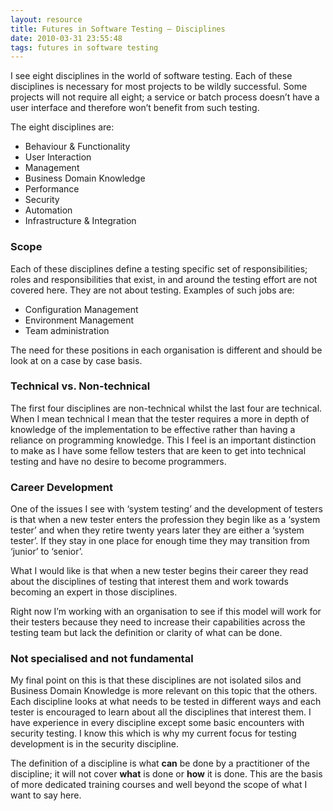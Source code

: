 ```yaml
---
layout: resource
title: Futures in Software Testing – Disciplines
date: 2010-03-31 23:55:48
tags: futures in software testing
---
```

I see eight disciplines in the world of software testing. Each of these disciplines is necessary for most projects to be wildly successful. Some projects will not require all eight; a service or batch process doesn’t have a user interface and therefore won’t benefit from such testing.

The eight disciplines are:

 - Behaviour & Functionality
 - User Interaction
 - Management
 - Business Domain Knowledge
 - Performance
 - Security
 - Automation
 - Infrastructure & Integration

### Scope

Each of these disciplines define a testing specific set of responsibilities; roles and responsibilities that exist, in and around the testing effort are not covered here. They are not about testing. Examples of such jobs are:

 - Configuration Management
 - Environment Management
 - Team administration

The need for these positions in each organisation is different and should be look at on a case by case basis.

### Technical vs. Non-technical

The first four disciplines are non-technical whilst the last four are technical. When I mean technical I mean that the tester requires a more in depth of knowledge of the implementation to be effective rather than having a reliance on programming knowledge. This I feel is an important distinction to make as I have some fellow testers that are keen to get into technical testing and have no desire to become programmers.

### Career Development

One of the issues I see with ‘system testing’ and the development of testers is that when a new tester enters the profession they begin like as a ‘system tester’ and when they retire twenty years later they are either a ‘system tester’.  If they stay in one place for enough time they may transition from ‘junior’ to ‘senior’.

What I would like is that when a new tester begins their career they read about the disciplines of testing that interest them and work towards becoming an expert in those disciplines.

Right now I’m working with an organisation to see if this model will work for their testers because they need to increase their capabilities across the testing team but lack the definition or clarity of what can be done.

### Not specialised and not fundamental

My final point on this is that these disciplines are not isolated silos and Business Domain Knowledge is more relevant on this topic that the others. Each discipline looks at what needs to be tested in different ways and each tester is encouraged to learn about all the disciplines that interest them. I have experience in every discipline except some basic encounters with security testing. I know this which is why my current focus for testing development is in the security discipline.

The definition of a discipline is what **can** be done by a practitioner of the discipline; it will not cover **what** is done or **how** it is done. This are the basis of more dedicated training courses and well beyond the scope of what I want to say here.